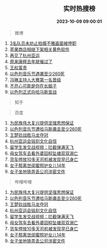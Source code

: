 <div align="center"><h2>实时热搜榜</h2><h4>2023-10-09 09:00:01</h4></div>

> 微博  

1. [3名队员未劝止拍摄不雅画面被停职](https://s.weibo.com/weibo?q=%233%E5%90%8D%E9%98%9F%E5%91%98%E6%9C%AA%E5%8A%9D%E6%AD%A2%E6%8B%8D%E6%91%84%E4%B8%8D%E9%9B%85%E7%94%BB%E9%9D%A2%E8%A2%AB%E5%81%9C%E8%81%8C%23&t=31&band_rank=1&Refer=top)<br />
2. [苹果商店相继下架相关黄色软件](https://s.weibo.com/weibo?q=%23%E8%8B%B9%E6%9E%9C%E5%95%86%E5%BA%97%E7%9B%B8%E7%BB%A7%E4%B8%8B%E6%9E%B6%E7%9B%B8%E5%85%B3%E9%BB%84%E8%89%B2%E8%BD%AF%E4%BB%B6%23&t=31&band_rank=2&Refer=top)<br />
3. [再见了杭州亚运](https://s.weibo.com/weibo?q=%23%E5%86%8D%E8%A7%81%E4%BA%86%E6%9D%AD%E5%B7%9E%E4%BA%9A%E8%BF%90%23&t=31&band_rank=3&Refer=top)<br />
4. [原来康辉去年就催过了](https://s.weibo.com/weibo?q=%23%E5%8E%9F%E6%9D%A5%E5%BA%B7%E8%BE%89%E5%8E%BB%E5%B9%B4%E5%B0%B1%E5%82%AC%E8%BF%87%E4%BA%86%23&t=31&band_rank=4&Refer=top)<br />
5. [王权富贵](https://s.weibo.com/weibo?q=%E7%8E%8B%E6%9D%83%E5%AF%8C%E8%B4%B5&t=31&band_rank=5&Refer=top)<br />
6. [以色列音乐节遇袭至少260死](https://s.weibo.com/weibo?q=%23%E4%BB%A5%E8%89%B2%E5%88%97%E9%9F%B3%E4%B9%90%E8%8A%82%E9%81%87%E8%A2%AD%E8%87%B3%E5%B0%91260%E6%AD%BB%23&t=31&band_rank=6&Refer=top)<br />
7. [冯琳主持人大赛第一名晋级](https://s.weibo.com/weibo?q=%23%E5%86%AF%E7%90%B3%E4%B8%BB%E6%8C%81%E4%BA%BA%E5%A4%A7%E8%B5%9B%E7%AC%AC%E4%B8%80%E5%90%8D%E6%99%8B%E7%BA%A7%23&t=31&band_rank=7&Refer=top)<br />
8. [不开心可能是你在长脑子](https://s.weibo.com/weibo?q=%23%E4%B8%8D%E5%BC%80%E5%BF%83%E5%8F%AF%E8%83%BD%E6%98%AF%E4%BD%A0%E5%9C%A8%E9%95%BF%E8%84%91%E5%AD%90%23&t=31&band_rank=8&Refer=top)<br />
9. [以色列正式向哈马斯宣战](https://s.weibo.com/weibo?q=%23%E4%BB%A5%E8%89%B2%E5%88%97%E6%AD%A3%E5%BC%8F%E5%90%91%E5%93%88%E9%A9%AC%E6%96%AF%E5%AE%A3%E6%88%98%23&t=31&band_rank=9&Refer=top)<br />

> 知乎  


> 百度  

1. [为民族伟大复兴提供坚强思想保证](https://www.baidu.com/s?wd=%E4%B8%BA%E6%B0%91%E6%97%8F%E4%BC%9F%E5%A4%A7%E5%A4%8D%E5%85%B4%E6%8F%90%E4%BE%9B%E5%9D%9A%E5%BC%BA%E6%80%9D%E6%83%B3%E4%BF%9D%E8%AF%81&sa=fyb_news&rsv_dl=fyb_news)<br />
2. [以色列音乐节遭哈马斯袭击至少260死](https://www.baidu.com/s?wd=%E4%BB%A5%E8%89%B2%E5%88%97%E9%9F%B3%E4%B9%90%E8%8A%82%E9%81%AD%E5%93%88%E9%A9%AC%E6%96%AF%E8%A2%AD%E5%87%BB%E8%87%B3%E5%B0%91260%E6%AD%BB&sa=fyb_news&rsv_dl=fyb_news)<br />
3. [王楚钦战胜马龙夺冠](https://www.baidu.com/s?wd=%E7%8E%8B%E6%A5%9A%E9%92%A6%E6%88%98%E8%83%9C%E9%A9%AC%E9%BE%99%E5%A4%BA%E5%86%A0&sa=fyb_news&rsv_dl=fyb_news)<br />
4. [杭州亚运会铭刻文化自信](https://www.baidu.com/s?wd=%E6%9D%AD%E5%B7%9E%E4%BA%9A%E8%BF%90%E4%BC%9A%E9%93%AD%E5%88%BB%E6%96%87%E5%8C%96%E8%87%AA%E4%BF%A1&sa=fyb_news&rsv_dl=fyb_news)<br />
5. [留学生发交战视频：拦截弹满天飞](https://www.baidu.com/s?wd=%E7%95%99%E5%AD%A6%E7%94%9F%E5%8F%91%E4%BA%A4%E6%88%98%E8%A7%86%E9%A2%91%EF%BC%9A%E6%8B%A6%E6%88%AA%E5%BC%B9%E6%BB%A1%E5%A4%A9%E9%A3%9E&sa=fyb_news&rsv_dl=fyb_news)<br />
6. [母女驾车去看外婆回程坠塘双双溺亡](https://www.baidu.com/s?wd=%E6%AF%8D%E5%A5%B3%E9%A9%BE%E8%BD%A6%E5%8E%BB%E7%9C%8B%E5%A4%96%E5%A9%86%E5%9B%9E%E7%A8%8B%E5%9D%A0%E5%A1%98%E5%8F%8C%E5%8F%8C%E6%BA%BA%E4%BA%A1&sa=fyb_news&rsv_dl=fyb_news)<br />
7. [货车停放10多天司机被发现早已身亡](https://www.baidu.com/s?wd=%E8%B4%A7%E8%BD%A6%E5%81%9C%E6%94%BE10%E5%A4%9A%E5%A4%A9%E5%8F%B8%E6%9C%BA%E8%A2%AB%E5%8F%91%E7%8E%B0%E6%97%A9%E5%B7%B2%E8%BA%AB%E4%BA%A1&sa=fyb_news&rsv_dl=fyb_news)<br />
8. [女子帮离世闺蜜照护女儿14年](https://www.baidu.com/s?wd=%E5%A5%B3%E5%AD%90%E5%B8%AE%E7%A6%BB%E4%B8%96%E9%97%BA%E8%9C%9C%E7%85%A7%E6%8A%A4%E5%A5%B3%E5%84%BF14%E5%B9%B4&sa=fyb_news&rsv_dl=fyb_news)<br />
9. [女子坐地铁弄丢公司涉密文件](https://www.baidu.com/s?wd=%E5%A5%B3%E5%AD%90%E5%9D%90%E5%9C%B0%E9%93%81%E5%BC%84%E4%B8%A2%E5%85%AC%E5%8F%B8%E6%B6%89%E5%AF%86%E6%96%87%E4%BB%B6&sa=fyb_news&rsv_dl=fyb_news)<br />

> 哔哩哔哩  

1. [为民族伟大复兴提供坚强思想保证](https://www.baidu.com/s?wd=%E4%B8%BA%E6%B0%91%E6%97%8F%E4%BC%9F%E5%A4%A7%E5%A4%8D%E5%85%B4%E6%8F%90%E4%BE%9B%E5%9D%9A%E5%BC%BA%E6%80%9D%E6%83%B3%E4%BF%9D%E8%AF%81&sa=fyb_news&rsv_dl=fyb_news)<br />
2. [以色列音乐节遭哈马斯袭击至少260死](https://www.baidu.com/s?wd=%E4%BB%A5%E8%89%B2%E5%88%97%E9%9F%B3%E4%B9%90%E8%8A%82%E9%81%AD%E5%93%88%E9%A9%AC%E6%96%AF%E8%A2%AD%E5%87%BB%E8%87%B3%E5%B0%91260%E6%AD%BB&sa=fyb_news&rsv_dl=fyb_news)<br />
3. [王楚钦战胜马龙夺冠](https://www.baidu.com/s?wd=%E7%8E%8B%E6%A5%9A%E9%92%A6%E6%88%98%E8%83%9C%E9%A9%AC%E9%BE%99%E5%A4%BA%E5%86%A0&sa=fyb_news&rsv_dl=fyb_news)<br />
4. [杭州亚运会铭刻文化自信](https://www.baidu.com/s?wd=%E6%9D%AD%E5%B7%9E%E4%BA%9A%E8%BF%90%E4%BC%9A%E9%93%AD%E5%88%BB%E6%96%87%E5%8C%96%E8%87%AA%E4%BF%A1&sa=fyb_news&rsv_dl=fyb_news)<br />
5. [留学生发交战视频：拦截弹满天飞](https://www.baidu.com/s?wd=%E7%95%99%E5%AD%A6%E7%94%9F%E5%8F%91%E4%BA%A4%E6%88%98%E8%A7%86%E9%A2%91%EF%BC%9A%E6%8B%A6%E6%88%AA%E5%BC%B9%E6%BB%A1%E5%A4%A9%E9%A3%9E&sa=fyb_news&rsv_dl=fyb_news)<br />
6. [母女驾车去看外婆回程坠塘双双溺亡](https://www.baidu.com/s?wd=%E6%AF%8D%E5%A5%B3%E9%A9%BE%E8%BD%A6%E5%8E%BB%E7%9C%8B%E5%A4%96%E5%A9%86%E5%9B%9E%E7%A8%8B%E5%9D%A0%E5%A1%98%E5%8F%8C%E5%8F%8C%E6%BA%BA%E4%BA%A1&sa=fyb_news&rsv_dl=fyb_news)<br />
7. [货车停放10多天司机被发现早已身亡](https://www.baidu.com/s?wd=%E8%B4%A7%E8%BD%A6%E5%81%9C%E6%94%BE10%E5%A4%9A%E5%A4%A9%E5%8F%B8%E6%9C%BA%E8%A2%AB%E5%8F%91%E7%8E%B0%E6%97%A9%E5%B7%B2%E8%BA%AB%E4%BA%A1&sa=fyb_news&rsv_dl=fyb_news)<br />
8. [女子帮离世闺蜜照护女儿14年](https://www.baidu.com/s?wd=%E5%A5%B3%E5%AD%90%E5%B8%AE%E7%A6%BB%E4%B8%96%E9%97%BA%E8%9C%9C%E7%85%A7%E6%8A%A4%E5%A5%B3%E5%84%BF14%E5%B9%B4&sa=fyb_news&rsv_dl=fyb_news)<br />
9. [女子坐地铁弄丢公司涉密文件](https://www.baidu.com/s?wd=%E5%A5%B3%E5%AD%90%E5%9D%90%E5%9C%B0%E9%93%81%E5%BC%84%E4%B8%A2%E5%85%AC%E5%8F%B8%E6%B6%89%E5%AF%86%E6%96%87%E4%BB%B6&sa=fyb_news&rsv_dl=fyb_news)<br />
